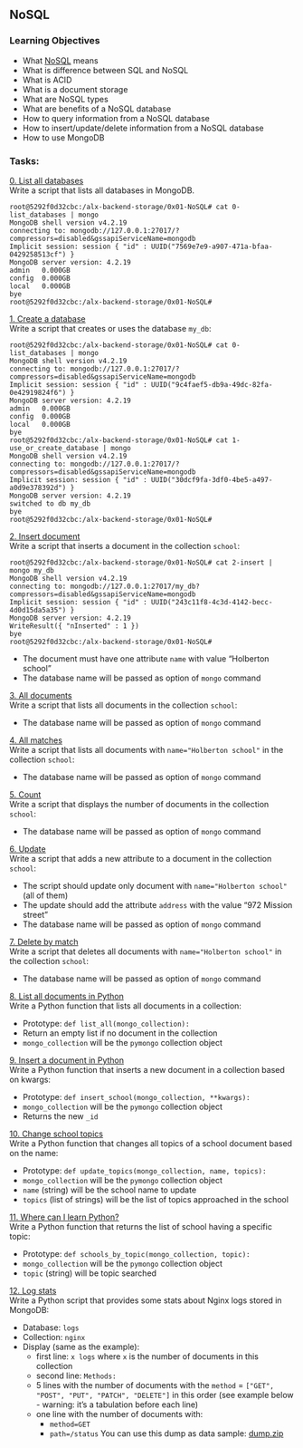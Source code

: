 ## NoSQL
### Learning Objectives <br>
* What [NoSQL](https://riak.com/resources/nosql-databases/) means
* What is difference between SQL and NoSQL
* What is ACID
* What is a document storage
* What are NoSQL types
* What are benefits of a NoSQL database
* How to query information from a NoSQL database
* How to insert/update/delete information from a NoSQL database
* How to use MongoDB

### Tasks: <br>
[0. List all databases](./0-list_databases)<br>
Write a script that lists all databases in MongoDB.<br>
```
root@5292f0d32cbc:/alx-backend-storage/0x01-NoSQL# cat 0-list_databases | mongo
MongoDB shell version v4.2.19
connecting to: mongodb://127.0.0.1:27017/?compressors=disabled&gssapiServiceName=mongodb
Implicit session: session { "id" : UUID("7569e7e9-a907-471a-bfaa-0429258513cf") }
MongoDB server version: 4.2.19
admin   0.000GB
config  0.000GB
local   0.000GB
bye
root@5292f0d32cbc:/alx-backend-storage/0x01-NoSQL#
```

[1. Create a database](./1-use_or_create_database)<br>
Write a script that creates or uses the database `my_db`:<br>
```
root@5292f0d32cbc:/alx-backend-storage/0x01-NoSQL# cat 0-list_databases | mongo
MongoDB shell version v4.2.19
connecting to: mongodb://127.0.0.1:27017/?compressors=disabled&gssapiServiceName=mongodb
Implicit session: session { "id" : UUID("9c4faef5-db9a-49dc-82fa-0e42919824f6") }
MongoDB server version: 4.2.19
admin   0.000GB
config  0.000GB
local   0.000GB
bye
root@5292f0d32cbc:/alx-backend-storage/0x01-NoSQL# cat 1-use_or_create_database | mongo
MongoDB shell version v4.2.19
connecting to: mongodb://127.0.0.1:27017/?compressors=disabled&gssapiServiceName=mongodb
Implicit session: session { "id" : UUID("30dcf9fa-3df0-4be5-a497-a0d9e378392d") }
MongoDB server version: 4.2.19
switched to db my_db
bye
root@5292f0d32cbc:/alx-backend-storage/0x01-NoSQL#
```

[2. Insert document](./2-insert)<br>
Write a script that inserts a document in the collection `school`:<br>
```
root@5292f0d32cbc:/alx-backend-storage/0x01-NoSQL# cat 2-insert | mongo my_db
MongoDB shell version v4.2.19
connecting to: mongodb://127.0.0.1:27017/my_db?compressors=disabled&gssapiServiceName=mongodb
Implicit session: session { "id" : UUID("243c11f8-4c3d-4142-becc-4d0d15da5a35") }
MongoDB server version: 4.2.19
WriteResult({ "nInserted" : 1 })
bye
root@5292f0d32cbc:/alx-backend-storage/0x01-NoSQL#
```

* The document must have one attribute `name` with value “Holberton school”
* The database name will be passed as option of `mongo` command

[3. All documents](./3-all)<br>
Write a script that lists all documents in the collection `school`:

* The database name will be passed as option of `mongo` command

[4. All matches](./4-match)<br>
Write a script that lists all documents with `name="Holberton school"` in the collection `school`:

* The database name will be passed as option of `mongo` command

[5. Count](./5-count)<br>
Write a script that displays the number of documents in the collection `school`:

* The database name will be passed as option of `mongo` command

[6. Update](./6-update)<br>
Write a script that adds a new attribute to a document in the collection `school`:

* The script should update only document with `name="Holberton school"` (all of them)
* The update should add the attribute `address` with the value “972 Mission street”
* The database name will be passed as option of `mongo` command

[7. Delete by match](./7-delete)<br>
Write a script that deletes all documents with `name="Holberton school"` in the collection `school`:

* The database name will be passed as option of `mongo` command

[8. List all documents in Python](./8-all.py)<br>
Write a Python function that lists all documents in a collection:

* Prototype: `def list_all(mongo_collection):`
* Return an empty list if no document in the collection
* `mongo_collection` will be the `pymongo` collection object

[9. Insert a document in Python](./9-insert_school.py)<br>
Write a Python function that inserts a new document in a collection based on kwargs:

* Prototype: `def insert_school(mongo_collection, **kwargs):`
* `mongo_collection` will be the `pymongo` collection object
* Returns the new `_id`

[10. Change school topics](./10-update_topics.py)<br>
Write a Python function that changes all topics of a school document based on the name:

* Prototype: `def update_topics(mongo_collection, name, topics):`
* `mongo_collection` will be the `pymongo` collection object
* `name` (string) will be the school name to update
* `topics` (list of strings) will be the list of topics approached in the school

[11. Where can I learn Python?](./11-schools_by_topic.py)<br>
Write a Python function that returns the list of school having a specific topic:

* Prototype: `def schools_by_topic(mongo_collection, topic):`
* `mongo_collection` will be the `pymongo` collection object
* `topic` (string) will be topic searched

[12. Log stats](./12-log_stats.py)<br>
Write a Python script that provides some stats about Nginx logs stored in MongoDB:

* Database: `logs`
* Collection: `nginx`
* Display (same as the example):
  * first line: `x logs` where `x` is the number of documents in this collection
  * second line: `Methods:`
  * 5 lines with the number of documents with the `method` = `["GET", "POST", "PUT", "PATCH", "DELETE"]` in this order (see example below - warning: it’s a tabulation before each line)
  * one line with the number of documents with:
    * `method=GET`
    * `path=/status`
You can use this dump as data sample: [dump.zip]()

